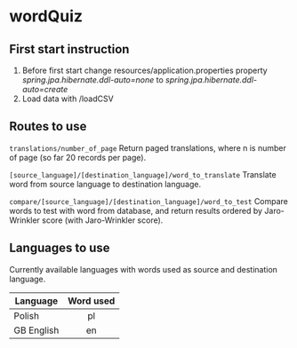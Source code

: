 wordQuiz
======

First start instruction
------
1. Before first start change resources/application.properties property _spring.jpa.hibernate.ddl-auto=none_ to _spring.jpa.hibernate.ddl-auto=create_
2. Load data with /loadCSV

Routes to use
------

```translations/number_of_page``` Return paged translations, where n is number of page (so far 20 records per page).

```[source_language]/[destination_language]/word_to_translate``` Translate word from source language to destination language.

```compare/[source_language]/[destination_language]/word_to_test``` Compare words to test with word from database, and return results ordered by Jaro-Wrinkler score (with Jaro-Wrinkler score).

Languages to use
------

Currently available languages with words used as source and destination language.

| Language      | Word used   |
| ------------- |:-----------:|
| Polish        | pl          |
| GB English    | en          |
